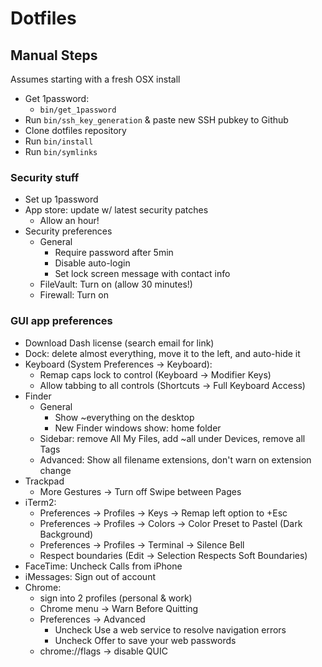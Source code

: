 # Dotfiles

## Manual Steps

Assumes starting with a fresh OSX install

- Get 1password:
  - `bin/get_1password`
- Run `bin/ssh_key_generation` & paste new SSH pubkey to Github
- Clone dotfiles repository
- Run `bin/install`
- Run `bin/symlinks`

### Security stuff
- Set up 1password
- App store: update w/ latest security patches
  - Allow an hour!
- Security preferences
  - General
    - Require password after 5min
    - Disable auto-login
    - Set lock screen message with contact info
  - FileVault: Turn on (allow 30 minutes!)
  - Firewall: Turn on

### GUI app preferences
- Download Dash license (search email for link)
- Dock: delete almost everything, move it to the left, and auto-hide it
- Keyboard (System Preferences -> Keyboard):
  - Remap caps lock to control (Keyboard -> Modifier Keys)
  - Allow tabbing to all controls (Shortcuts -> Full Keyboard Access)
- Finder
  - General
    - Show ~everything on the desktop
    - New Finder windows show: home folder
  - Sidebar: remove All My Files, add ~all under Devices, remove all Tags
  - Advanced: Show all filename extensions, don't warn on extension change
- Trackpad
  - More Gestures -> Turn off Swipe between Pages
- iTerm2:
  - Preferences -> Profiles -> Keys -> Remap left option to +Esc
  - Preferences -> Profiles -> Colors -> Color Preset to Pastel (Dark Background)
  - Preferences -> Profiles -> Terminal -> Silence Bell
  - Respect boundaries (Edit -> Selection Respects Soft Boundaries)
- FaceTime: Uncheck Calls from iPhone
- iMessages: Sign out of account
- Chrome:
  - sign into 2 profiles (personal & work)
  - Chrome menu -> Warn Before Quitting
  - Preferences -> Advanced
    - Uncheck Use a web service to resolve navigation errors
    - Uncheck Offer to save your web passwords
  - chrome://flags -> disable QUIC
